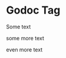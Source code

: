 # Godoc Tag

Some text

<godoc src="io#EOF"></godoc>

some more text

<godoc src="golang.org/x/net/html#TokenType.String" flags="-short"></godoc>

even more text